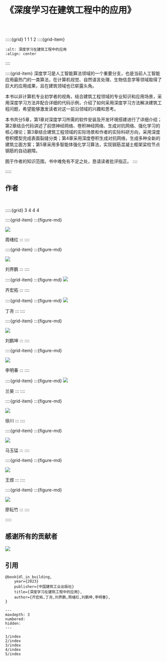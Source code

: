 # 《深度学习在建筑工程中的应用》

<br>
<br>

:::::{grid} 1 1 1 2
::::{grid-item}
```{image} ./_static/book.png
:alt: 深度学习在建筑工程中的应用
:align: center
```
::::

::::{grid-item}
深度学习是人工智能算法领域的一个重要分支，也是当前人工智能应用最热门的一类算法，在计算机视觉、自然语言处理、生物信息学等领域取得了巨大的应用成果，且在建筑领域也已崭露头角。

本书以非计算机专业初学者的视角，结合建筑工程领域的专业知识和应用场景，采用深度学习方法并配合详细的代码示例，介绍了如何采用深度学习方法解决建筑工程问题，希望能够激发读者对这一前沿领域的兴趣和思考。

本书共分5章，第1章对深度学习所需的软件安装及开发环境搭建进行了详细介绍；第2章结合代码讲述了前馈神经网络、卷积神经网络、生成对抗网络、强化学习的核心理论；第3章结合建筑工程领域的实际场景和作者的实际科研方向，采用深度卷积模型完成表面裂缝分类；第4章采用深度卷积生成对抗网络，生成多种全新的建筑立面方案；第5章采用多智能体强化学习算法，实现钢筋混凝土框架梁柱节点钢筋的自动避障。

囿于作者的知识范围，书中难免有不足之处，恳请读者批评指正。
::::

:::::


<div class="show-mid"><h2>作者</h2></div>
<br>

:::::{grid} 3 4 4 4

::::{grid-item}
:::{figure-md}

<img src="./_static/authors/XuhongZhou.jpg" class="auth-header">

周绪红
:::
::::

::::{grid-item}
:::{figure-md}

<img src="./_static/authors/JiepengLiu.png" class="auth-header">

刘界鹏
:::
::::

::::{grid-item}
:::{figure-md}
<img src="./_static/authors/HongtuoQi.jpg" class="auth-header">

齐宏拓
:::
::::

::::{grid-item}
:::{figure-md}
<img src="./_static/authors/YaoDing.png" class="auth-header">

丁尧
:::
::::



::::{grid-item}
:::{figure-md}

<img src="./_static/authors/PenkunLiu.jpg" class="auth-header">

刘鹏坤
:::
::::

::::{grid-item}
:::{figure-md}

<img src="./_static/authors/MingchunLi.jpg" class="auth-header">

李明春
:::
::::

::::{grid-item}
:::{figure-md}
<img src="./_static/authors/HaoLan.jpg" class="auth-header">

兰昊
:::
::::

::::{grid-item}
:::{figure-md}

<img src="./_static/authors/ChuanXu.jpg" class="auth-header">

徐川
:::
::::

::::{grid-item}
:::{figure-md}

<img src="./_static/authors/YumengMa.jpg" class="auth-header">

马玉锰
:::
::::

::::{grid-item}
:::{figure-md}

<img src="./_static/authors/YuWang.jpg" class="auth-header">

王煜
:::
::::

::::{grid-item}
:::{figure-md}

<img src="./_static/authors/YunzhuLiao.jpg" class="auth-header">

廖耘竹
:::
::::

:::::

<div class="show-mid"><h2>感谢所有的贡献者</h2></div>

<a href="https://github.com/IBLofCQU/book001/graphs/contributors" >
  <img src="https://contrib.rocks/image?repo=IBLofCQU/book001" />
</a>



<div class="show-mid">
<h2>引用</h2>
</div>

```text
@book{dl_in_building,
    year={2023}
    publisher={中国建筑工业出版社}
    title={深度学习在建筑工程中的应用},
    author={齐宏拓,丁尧,刘界鹏,周绪红,刘鹏坤,李明春},
}
```

```{toctree}
---
maxdepth: 3
numbered:
hidden:
---

1/index
2/index
3/index
4/index
5/index
```
